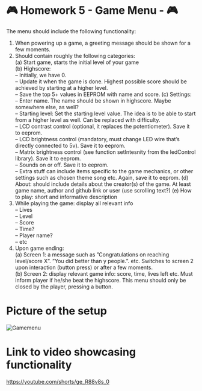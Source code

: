 # :video_game: Homework 5 - Game Menu - :video_game:
The menu should include the following functionality:  
1. When powering up a game, a greeting message should be shown for a few moments.  
2. Should contain roughly the following categories:  
  (a) Start game, starts the initial level of your game  
  (b) Highscore:  
    – Initially, we have 0.  
    – Update it when the game is done. Highest possible score should be achieved by starting at a higher level.  
    – Save the top 5+ values in EEPROM with name and score.
    (c) Settings:  
    – Enter name. The name should be shown in highscore. Maybe somewhere else, as well?    
    – Starting level: Set the starting level value. The idea is to be able to start from a higher level as well. Can be replaced with difficulty.    
    – LCD contrast control (optional, it replaces the potentiometer). Save it to eeprom.  
    – LCD brightness control (mandatory, must change LED wire that’s directly connected to 5v). Save it to eeprom.  
    – Matrix brightness control (see function setIntesnity from the ledControl library). Save it to eeprom.  
    – Sounds on or off. Save it to eeprom.  
    – Extra stuff can include items specific to the game mechanics, or other settings such as chosen theme song etc. Again, save it to eeprom.
  (d) About: should include details about the creator(s) of the game. At least game name, author and github link or user (use scrolling text?)
  (e) How to play: short and informative description  
3. While playing the game: display all relevant info  
    – Lives  
    – Level  
    – Score  
    – Time?  
    – Player name?  
    – etc  
4. Upon game ending:  
  (a) Screen 1: a message such as ”Congratulations on reaching level/score X”. ”You did better than y people.”. etc. Switches to screen 2 upon interaction (button press) or after a few moments.  
  (b) Screen 2: display relevant game info: score, time, lives left etc. Must inform player if he/she beat the highscore. This menu should only be closed by the player, pressing a button.  
  
  # Picture of the setup
  ![Gamemenu](https://user-images.githubusercontent.com/79162778/206300669-43e4f965-fb5a-4b23-bb24-eefe3293fac4.jpg)

  
  # Link to video showcasing functionality  
  https://youtube.com/shorts/ge_R88v8s_0

